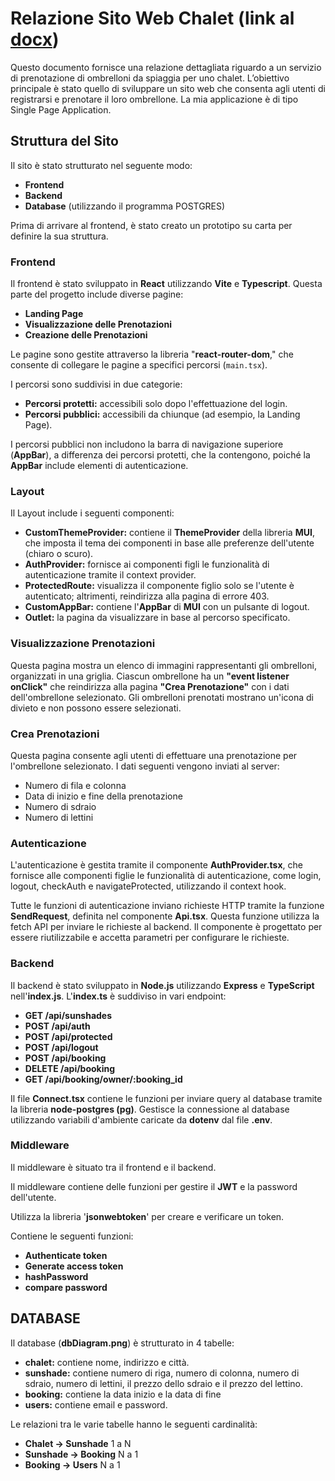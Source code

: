 # **Relazione Sito Web Chalet** (link al [docx](https://github.com/CarTania/beachbooking/raw/main/Relazione%20sito%20web%20-%20chalet.docx))

Questo documento fornisce una relazione dettagliata riguardo a un servizio di prenotazione di ombrelloni da spiaggia per uno chalet. L’obiettivo principale è stato quello di sviluppare un sito web che consenta agli utenti di registrarsi e prenotare il loro ombrellone.
La mia applicazione è di tipo Single Page Application. 

## **Struttura del Sito**

Il sito è stato strutturato nel seguente modo:

- **Frontend**
- **Backend**
- **Database** (utilizzando il programma POSTGRES)

Prima di arrivare al frontend, è stato creato un prototipo su carta per definire la sua struttura.

### **Frontend**

Il frontend è stato sviluppato in **React** utilizzando **Vite** e **Typescript**. Questa parte del progetto include diverse pagine:

- **Landing Page**
- **Visualizzazione delle Prenotazioni**
- **Creazione delle Prenotazioni**

Le pagine sono gestite attraverso la libreria "**react-router-dom**," che consente di collegare le pagine a specifici percorsi (`main.tsx`).

I percorsi sono suddivisi in due categorie:

- **Percorsi protetti:** accessibili solo dopo l'effettuazione del login.
- **Percorsi pubblici:** accessibili da chiunque (ad esempio, la Landing Page).

I percorsi pubblici non includono la barra di navigazione superiore (**AppBar**), a differenza dei percorsi protetti, che la contengono, poiché la **AppBar** include elementi di autenticazione.

### **Layout**

Il Layout include i seguenti componenti:

- **CustomThemeProvider:** contiene il **ThemeProvider** della libreria **MUI**, che imposta il tema dei componenti in base alle preferenze dell'utente (chiaro o scuro).
- **AuthProvider:** fornisce ai componenti figli le funzionalità di autenticazione tramite il context provider.
- **ProtectedRoute:** visualizza il componente figlio solo se l'utente è autenticato; altrimenti, reindirizza alla pagina di errore 403.
- **CustomAppBar:** contiene l'**AppBar** di **MUI** con un pulsante di logout.
- **Outlet:** la pagina da visualizzare in base al percorso specificato.

### **Visualizzazione Prenotazioni**

Questa pagina mostra un elenco di immagini rappresentanti gli ombrelloni, organizzati in una griglia. Ciascun ombrellone ha un **"event listener onClick"** che reindirizza alla pagina **"Crea Prenotazione"** con i dati dell'ombrellone selezionato. Gli ombrelloni prenotati mostrano un'icona di divieto e non possono essere selezionati.

### **Crea Prenotazioni**

Questa pagina consente agli utenti di effettuare una prenotazione per l'ombrellone selezionato. I dati seguenti vengono inviati al server:

- Numero di fila e colonna
- Data di inizio e fine della prenotazione
- Numero di sdraio
- Numero di lettini

### **Autenticazione**

L'autenticazione è gestita tramite il componente **AuthProvider.tsx**, che fornisce alle componenti figlie le funzionalità di autenticazione, come login, logout, checkAuth e navigateProtected, utilizzando il context hook.

Tutte le funzioni di autenticazione inviano richieste HTTP tramite la funzione **SendRequest**, definita nel componente **Api.tsx**. Questa funzione utilizza la fetch API per inviare le richieste al backend. Il componente è progettato per essere riutilizzabile e accetta parametri per configurare le richieste.

### **Backend**

Il backend è stato sviluppato in **Node.js** utilizzando **Express** e **TypeScript** nell'**index.js**. L'**index.ts** è suddiviso in vari endpoint:

- **GET /api/sunshades**
- **POST /api/auth**
- **POST /api/protected**
- **POST /api/logout**
- **POST /api/booking**
- **DELETE /api/booking**
- **GET /api/booking/owner/:booking_id**

Il file **Connect.tsx** contiene le funzioni per inviare query al database tramite la libreria **node-postgres (pg)**. Gestisce la connessione al database utilizzando variabili d'ambiente caricate da **dotenv** dal file **.env**.

### **Middleware**

Il middleware è situato tra il frontend e il backend.

Il middleware contiene delle funzioni per gestire il **JWT** e la password dell'utente.

Utilizza la libreria '**jsonwebtoken**' per creare e verificare un token.

Contiene le seguenti funzioni:

- **Authenticate token**
- **Generate access token**
- **hashPassword**
- **compare password**

## **DATABASE**

Il database (**dbDiagram.png**) è strutturato in 4 tabelle:

- **chalet:** contiene nome, indirizzo e città.
- **sunshade:** contiene numero di riga, numero di colonna, numero di sdraio, numero di lettini, il prezzo dello sdraio e il prezzo del lettino.
- **booking:** contiene la data inizio e la data di fine
- **users:** contiene email e password.

Le relazioni tra le varie tabelle hanno le seguenti cardinalità:

- **Chalet -> Sunshade** 1 a N
- **Sunshade -> Booking** N a 1
- **Booking -> Users** N a 1
